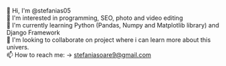 
👋 Hi, I'm @stefanias05 <br>
👀 I'm interested in programming, SEO, photo and video editing <br>
🌱 I'm currently learning Python (Pandas, Numpy and Matplotlib library) and Django Framework  <br>
💞 I'm looking to collaborate on project where i can learn more about this univers. <br>
📫 How to reach me: -> stefaniasoare9@gmail.com

